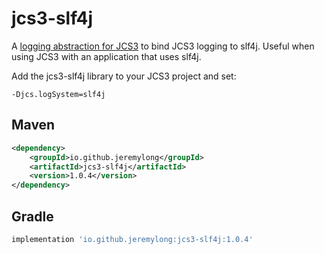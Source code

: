 # jcs3-slf4j

A [logging abstraction for JCS3](https://commons.apache.org/proper/commons-jcs/UpgradingFrom2x.html#Logging_Abstraction)
to bind JCS3 logging to slf4j. Useful when using JCS3 with an application that uses slf4j.

Add the jcs3-slf4j library to your JCS3 project and set:

```shell
-Djcs.logSystem=slf4j
```

## Maven

```xml
<dependency>
    <groupId>io.github.jeremylong</groupId>
    <artifactId>jcs3-slf4j</artifactId>
    <version>1.0.4</version>
</dependency>
```

## Gradle

```groovy
implementation 'io.github.jeremylong:jcs3-slf4j:1.0.4'
```
